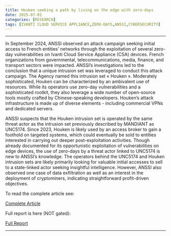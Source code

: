 ```yaml
---
title: Houken seeking a path by living on the edge with zero-days
date: 2025-07-01
categories: [RESEARCH]
tags: [IVANTI CLOUD SERVICE APPLIANCE,ZERO-DAYS,ANSSI,CYBERSECURITY]
---
```


***

In September 2024, ANSSI observed an attack campaign seeking initial access to French entities’ networks through the exploitation of several zero-day vulnerabilities on Ivanti Cloud Service Appliance (CSA) devices. French organizations from governmental, telecommunications, media, finance, and transport sectors were impacted. ANSSI’s investigations led to the conclusion that a unique intrusion set was leveraged to conduct this attack campaign. The Agency named this intrusion set « Houken ». Moderately sophisticated, Houken can be characterized by an ambivalent use of resources. While its operators use zero-day vulnerabilities and a sophisticated rootkit, they also leverage a wide number of open-source tools mostly crafted by Chinese-speaking developers. Houken’s attack infrastructure is made up of diverse elements - including commercial VPNs and dedicated servers.

ANSSI suspects that the Houken intrusion set is operated by the same threat actor as the intrusion set previously described by MANDIANT as UNC5174. Since 2023, Houken is likely used by an access broker to gain a foothold on targeted systems, which could eventually be sold to entities interested in carrying out deeper post-exploitation activities. Though already documented for its opportunistic exploitation of vulnerabilities on edge devices, the use of zero-days by a threat actor linked to UNC5174 is new to ANSSI’s knowledge. The operators behind the UNC5174 and Houken intrusion sets are likely primarily looking for valuable initial accesses to sell to a state-linked actor seeking insightful intelligence. However, ANSSI also observed one case of data exfiltration as well as an interest in the deployment of cryptominers, indicating straightforward profit-driven objectives.

To read the complete article see:

[Complete Article](https://www.cert.ssi.gouv.fr/cti/CERTFR-2025-CTI-009/)

Full report is here (NOT gated): 

[Full Report](https://www.cert.ssi.gouv.fr/uploads/CERTFR-2025-CTI-009.pdf) 

***